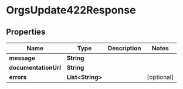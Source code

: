 

# OrgsUpdate422Response


## Properties

| Name | Type | Description | Notes |
|------------ | ------------- | ------------- | -------------|
|**message** | **String** |  |  |
|**documentationUrl** | **String** |  |  |
|**errors** | **List&lt;String&gt;** |  |  [optional] |



